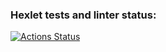 ### Hexlet tests and linter status:
[![Actions Status](https://github.com/SergeyIsmagilov/layout-designer-project-lvl2/actions/workflows/hexlet-check.yml/badge.svg)](https://github.com/SergeyIsmagilov/layout-designer-project-lvl2/actions)